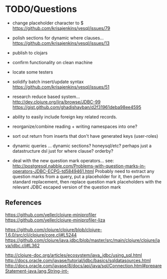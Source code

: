 # TODO/Questions


- change placeholder character to $
    https://github.com/krisajenkins/yesql/issues/79



- polish sections for dynamic where clauses...
    https://github.com/krisajenkins/yesql/issues/13



- publish to clojars
- confirm functionality on clean machine
- locate some testers




- solidify batch insert/update syntax
    https://github.com/krisajenkins/yesql/issues/51


- research reduce based system...
    http://dev.clojure.org/jira/browse/JDBC-99
    https://gist.github.com/ghadishayban/d2f31961deba98ee4595


- ability to easily include foreign key related records.


- reorganize/combine reading + writing namespaces into one?
- sort out return from inserts that don't have generated keys (user-roles)


- dynamic queries ... dynamic sections? honeysql/etc?
  perhaps just a datastructure dsl just for where clause? orderby?


- deal with the new question mark operators...
  see: http://postgresql.nabble.com/Problems-with-question-marks-in-operators-JDBC-ECPG-td5849461.html
  Probably need to extract any question marks from a query, put a placeholder for it, then perform standard replacement, then replace question mark placeholders with the relevant JDBC escaped version of the question mark




## References

https://github.com/yeller/clojure-miniprofiler
https://github.com/yeller/clojure-miniprofiler-liza


https://github.com/clojure/clojure/blob/clojure-1.6.0/src/clj/clojure/core.clj#L5244
https://github.com/clojure/java.jdbc/blob/master/src/main/clojure/clojure/java/jdbc.clj#L362

http://clojure-doc.org/articles/ecosystem/java_jdbc/using_sql.html
http://docs.oracle.com/javase/tutorial/jdbc/basics/sqldatasources.html
http://docs.oracle.com/javase/8/docs/api/java/sql/Connection.html#prepareStatement-java.lang.String-int-




